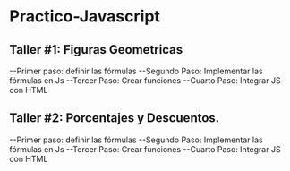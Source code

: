 # Practico-Javascript

## Taller #1: Figuras Geometricas
--Primer paso: definir las fórmulas 
--Segundo Paso: Implementar las fórmulas en Js
--Tercer Paso: Crear funciones
--Cuarto Paso: Integrar JS con HTML

## Taller #2: Porcentajes y Descuentos.
--Primer paso: definir las fórmulas 
--Segundo Paso: Implementar las fórmulas en Js
--Tercer Paso: Crear funciones
--Cuarto Paso: Integrar JS con HTML

